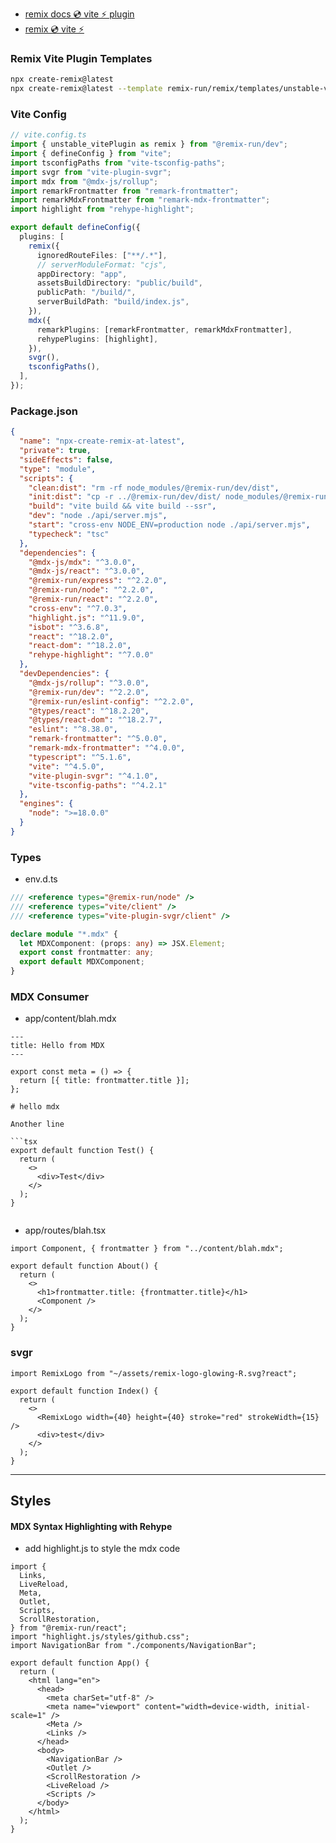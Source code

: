 - [remix docs 💿 vite ⚡️ plugin](https://remix.run/docs/en/main/future/vite)
- [remix 💿 vite ⚡️](https://www.youtube.com/watch?v=B_vIp4xETl4)
### Remix Vite Plugin Templates

```sh
npx create-remix@latest
npx create-remix@latest --template remix-run/remix/templates/unstable-vite-express
```

### Vite Config

```ts
// vite.config.ts
import { unstable_vitePlugin as remix } from "@remix-run/dev";
import { defineConfig } from "vite";
import tsconfigPaths from "vite-tsconfig-paths";
import svgr from "vite-plugin-svgr";
import mdx from "@mdx-js/rollup";
import remarkFrontmatter from "remark-frontmatter";
import remarkMdxFrontmatter from "remark-mdx-frontmatter";
import highlight from "rehype-highlight";

export default defineConfig({
  plugins: [
    remix({
      ignoredRouteFiles: ["**/.*"],
      // serverModuleFormat: "cjs",
      appDirectory: "app",
      assetsBuildDirectory: "public/build",
      publicPath: "/build/",
      serverBuildPath: "build/index.js",
    }),
    mdx({
      remarkPlugins: [remarkFrontmatter, remarkMdxFrontmatter],
      rehypePlugins: [highlight],
    }),
    svgr(),
    tsconfigPaths(),
  ],
});
```

### Package.json

```json
{
  "name": "npx-create-remix-at-latest",
  "private": true,
  "sideEffects": false,
  "type": "module",
  "scripts": {
    "clean:dist": "rm -rf node_modules/@remix-run/dev/dist",
    "init:dist": "cp -r ../@remix-run/dev/dist/ node_modules/@remix-run/dev/",
    "build": "vite build && vite build --ssr",
    "dev": "node ./api/server.mjs",
    "start": "cross-env NODE_ENV=production node ./api/server.mjs",
    "typecheck": "tsc"
  },
  "dependencies": {
    "@mdx-js/mdx": "^3.0.0",
    "@mdx-js/react": "^3.0.0",
    "@remix-run/express": "^2.2.0",
    "@remix-run/node": "^2.2.0",
    "@remix-run/react": "^2.2.0",
    "cross-env": "^7.0.3",
    "highlight.js": "^11.9.0",
    "isbot": "^3.6.8",
    "react": "^18.2.0",
    "react-dom": "^18.2.0",
    "rehype-highlight": "^7.0.0"
  },
  "devDependencies": {
    "@mdx-js/rollup": "^3.0.0",
    "@remix-run/dev": "^2.2.0",
    "@remix-run/eslint-config": "^2.2.0",
    "@types/react": "^18.2.20",
    "@types/react-dom": "^18.2.7",
    "eslint": "^8.38.0",
    "remark-frontmatter": "^5.0.0",
    "remark-mdx-frontmatter": "^4.0.0",
    "typescript": "^5.1.6",
    "vite": "^4.5.0",
    "vite-plugin-svgr": "^4.1.0",
    "vite-tsconfig-paths": "^4.2.1"
  },
  "engines": {
    "node": ">=18.0.0"
  }
}
```

### Types
- env.d.ts
```ts
/// <reference types="@remix-run/node" />
/// <reference types="vite/client" />
/// <reference types="vite-plugin-svgr/client" />

declare module "*.mdx" {
  let MDXComponent: (props: any) => JSX.Element;
  export const frontmatter: any;
  export default MDXComponent;
}
```

### MDX Consumer
- app/content/blah.mdx
```mdx
---
title: Hello from MDX
---

export const meta = () => {
  return [{ title: frontmatter.title }];
};

# hello mdx

Another line

```tsx
export default function Test() {
  return (
    <>
      <div>Test</div>
    </>
  );
}
```
```

```

- app/routes/blah.tsx
```tsx
import Component, { frontmatter } from "../content/blah.mdx";

export default function About() {
  return (
    <>
      <h1>frontmatter.title: {frontmatter.title}</h1>
      <Component />
    </>
  );
}
```

### svgr

```tsx
import RemixLogo from "~/assets/remix-logo-glowing-R.svg?react";

export default function Index() {
  return (
    <>
      <RemixLogo width={40} height={40} stroke="red" strokeWidth={15} />
      <div>test</div>
    </>
  );
}
```

-----
## Styles

#### MDX Syntax Highlighting with Rehype

- add highlight.js to style the mdx code
```tsx
import {
  Links,
  LiveReload,
  Meta,
  Outlet,
  Scripts,
  ScrollRestoration,
} from "@remix-run/react";
import "highlight.js/styles/github.css";
import NavigationBar from "./components/NavigationBar";

export default function App() {
  return (
    <html lang="en">
      <head>
        <meta charSet="utf-8" />
        <meta name="viewport" content="width=device-width, initial-scale=1" />
        <Meta />
        <Links />
      </head>
      <body>
        <NavigationBar />
        <Outlet />
        <ScrollRestoration />
        <LiveReload />
        <Scripts />
      </body>
    </html>
  );
}
```